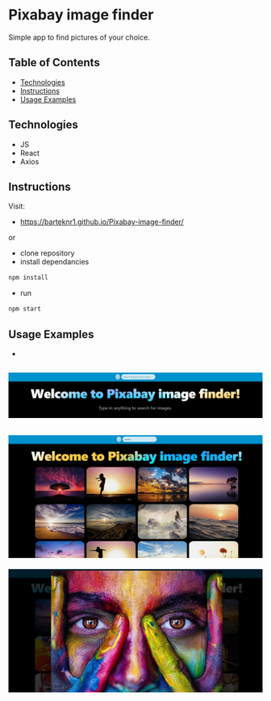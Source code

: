 # Pixabay image finder

Simple app to find pictures of your choice.

## Table of Contents

- [Technologies](#technologies)
- [Instructions](#instructions)
- [Usage Examples](#usage-examples)


## Technologies

- JS
- React
- Axios

## Instructions

Visit:
- https://barteknr1.github.io/Pixabay-image-finder/

or

- clone repository
- install dependancies
```bash
npm install
```
- run
```bash
npm start
```

## Usage Examples

-
![home](./src/assets/home.jpg)
-
![sunset](./src/assets/sunset.jpg)
-
![painted-face](./src/assets/painted-face.jpg)

